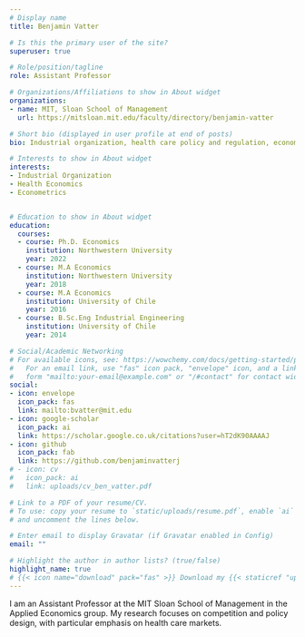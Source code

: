 ```yaml
---
# Display name
title: Benjamin Vatter

# Is this the primary user of the site?
superuser: true

# Role/position/tagline
role: Assistant Professor

# Organizations/Affiliations to show in About widget
organizations:
- name: MIT, Sloan School of Management
  url: https://mitsloan.mit.edu/faculty/directory/benjamin-vatter

# Short bio (displayed in user profile at end of posts)
bio: Industrial organization, health care policy and regulation, econometrics

# Interests to show in About widget
interests:
- Industrial Organization
- Health Economics
- Econometrics


# Education to show in About widget
education:
  courses:
  - course: Ph.D. Economics
    institution: Northwestern University
    year: 2022
  - course: M.A Economics
    institution: Northwestern University
    year: 2018
  - course: M.A Economics
    institution: University of Chile
    year: 2016
  - course: B.Sc.Eng Industrial Engineering
    institution: University of Chile
    year: 2014

# Social/Academic Networking
# For available icons, see: https://wowchemy.com/docs/getting-started/page-builder/#icons
#   For an email link, use "fas" icon pack, "envelope" icon, and a link in the
#   form "mailto:your-email@example.com" or "/#contact" for contact widget.
social:
- icon: envelope
  icon_pack: fas
  link: mailto:bvatter@mit.edu
- icon: google-scholar
  icon_pack: ai
  link: https://scholar.google.co.uk/citations?user=hT2dK90AAAAJ
- icon: github
  icon_pack: fab
  link: https://github.com/benjaminvatterj
# - icon: cv
#   icon_pack: ai
#   link: uploads/cv_ben_vatter.pdf

# Link to a PDF of your resume/CV.
# To use: copy your resume to `static/uploads/resume.pdf`, enable `ai` icons in `params.toml`, 
# and uncomment the lines below.

# Enter email to display Gravatar (if Gravatar enabled in Config)
email: ""

# Highlight the author in author lists? (true/false)
highlight_name: true
# {{< icon name="download" pack="fas" >}} Download my {{< staticref "uploads/cv_ben_vatter.pdf" "newtab" >}}resumé{{< /staticref >}}.
---
```


I am an Assistant Professor at the MIT Sloan School of Management in the Applied Economics group. My research focuses on competition and policy design, with particular emphasis on health care markets.
